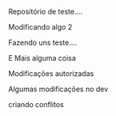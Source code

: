 Repositório de teste....

Modificando algo 2

Fazendo uns teste....

E Mais alguma coisa

Modificações autorizadas

Algumas modificações no dev

criando conflitos
